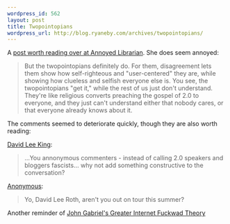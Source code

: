 ```yaml
--- 
wordpress_id: 562
layout: post
title: Twopointopians
wordpress_url: http://blog.ryaneby.com/archives/twopointopians/
---
```

A <a href="http://annoyedlibrarian.blogspot.com/2007/08/cult-of-twopointopia.html">post worth reading over at Annoyed Librarian</a>. She does seem annoyed:

<blockquote>But the twopointopians definitely do. For them, disagreement lets them show how self-righteous and "user-centered" they are, while showing how clueless and selfish everyone else is. You see, the twopointopians "get it," while the rest of us just don't understand. They're like religious converts preaching the gospel of 2.0 to everyone, and they just can't understand either that nobody cares, or that everyone already knows about it.</blockquote>

The comments seemed to deteriorate quickly, though they are also worth reading:

<a href="http://annoyedlibrarian.blogspot.com/2007/08/cult-of-twopointopia.html#comment-3355595356266438053">David Lee King</a>:

<blockquote>...You annonymous commenters - instead of calling 2.0 speakers and bloggers fascists... why not add something constructive to the conversation?</blockquote>

<a href="http://annoyedlibrarian.blogspot.com/2007/08/cult-of-twopointopia.html#comment-5115017899105098740">Anonymous</a>:

<blockquote>Yo, David Lee Roth, aren't you out on tour this summer?</blockquote>

Another reminder of <a href="http://www.penny-arcade.com/comic/2004/03/19">John Gabriel's Greater Internet Fuckwad Theory</a>
